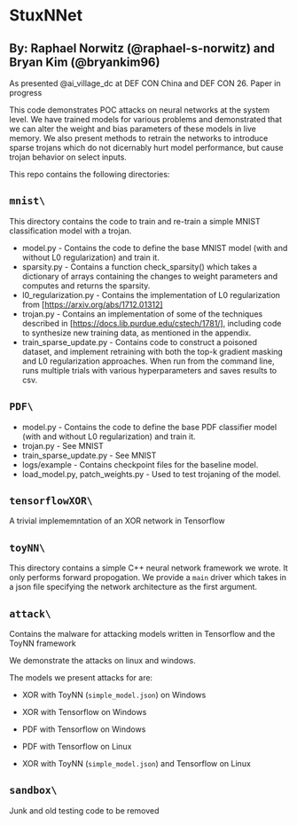# StuxNNet
## By: Raphael Norwitz (@raphael-s-norwitz) and Bryan Kim (@bryankim96)

As presented @ai_village_dc at DEF CON China and DEF CON 26. Paper in progress

This code demonstrates POC attacks on neural networks at the system level. We have trained models for various problems and demonstrated that we can alter the weight and bias parameters of these models in live memory. We also present methods to retrain the networks to introduce sparse trojans which do not dicernably hurt model performance, but cause trojan behavior on select inputs.

This repo contains the following directories:

## `mnist\`

This directory contains the code to train and re-train a simple MNIST classification model with a trojan.

* model.py  - Contains the code to define the base MNIST model (with and without L0 regularization) and train it.
* sparsity.py - Contains a function check_sparsity() which takes a dictionary of arrays containing the changes to weight parameters and computes and returns the sparsity.
* l0_regularization.py - Contains the implementation of L0 regularization from [https://arxiv.org/abs/1712.01312]
* trojan.py - Contains an implementation of some of the techniques described in [https://docs.lib.purdue.edu/cstech/1781/], including code to synthesize new training data, as mentioned in the appendix.
* train_sparse_update.py - Contains code to construct a poisoned dataset, and implement retraining with both the top-k gradient masking and L0 regularization approaches. When run from the command line, runs multiple trials with various hyperparameters and saves results to csv.

## `PDF\`

* model.py  - Contains the code to define the base PDF classifier model (with and without L0 regularization) and train it.
* trojan.py - See MNIST
* train_sparse_update.py - See MNIST
* logs/example - Contains checkpoint files for the baseline model.
* load_model.py, patch_weights.py - Used to test trojaning of the model.

## `tensorflowXOR\`

A trivial implememntation of an XOR network in Tensorflow

## `toyNN\`

This directory contains a simple C++ neural network framework we wrote. 
It only performs forward propogation. 
We provide a `main` driver which takes in a json file specifying the network architecture as the first argument.  

## `attack\`

Contains the malware for attacking models written in Tensorflow and the ToyNN framework

We demonstrate the attacks on linux and windows.

The models we present attacks for are:

- XOR with ToyNN (`simple_model.json`) on Windows
- XOR with Tensorflow on Windows
- PDF with Tensorflow on Windows

- PDF with Tensorflow on Linux
- XOR with ToyNN (`simple_model.json`) and Tensorflow on Linux

## `sandbox\`

Junk and old testing code to be removed
